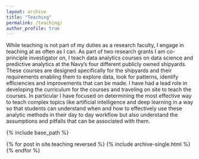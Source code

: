 ```yaml
---
layout: archive
title: "Teaching"
permalink: /teaching/
author_profile: true
---
```


While teaching is not part of my duties as a research faculty, I engage in teaching at as often as I can. As part of two research grants I am co-principle investigator on, I teach data analytics courses on data science and predictive analytics at the Navy’s four different publicly owned shipyards. These courses are designed specifically for the shipyards and their requirements enabling them to explore data, look for patterns, identify efficiencies and improvements that can be made. I have had a lead role in developing the curriculum for the courses and traveling on site to teach the courses. In particular I have focused on determining the most effective way to teach complex topics like artificial intelligence and deep learning in a way so that students can understand when and how to effectively use these analytic methods in their day to day workflow but also understand the assumptions and pitfalls that can be associated with them.

{% include base_path %}

{% for post in site.teaching reversed %}
  {% include archive-single.html %}
{% endfor %}
